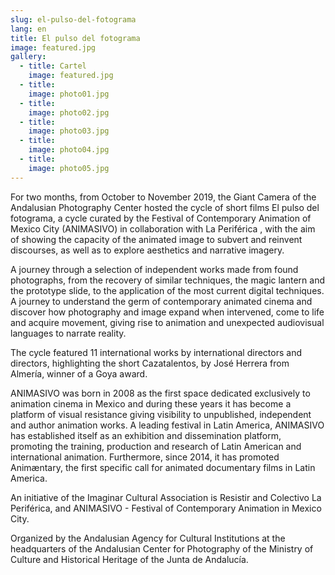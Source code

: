 ```yaml
---
slug: el-pulso-del-fotograma
lang: en
title: El pulso del fotograma
image: featured.jpg
gallery:
  - title: Cartel
    image: featured.jpg
  - title:
    image: photo01.jpg
  - title:
    image: photo02.jpg
  - title:
    image: photo03.jpg
  - title:
    image: photo04.jpg
  - title:
    image: photo05.jpg
---
```


For two months, from October to November 2019, the Giant Camera of the
Andalusian Photography Center hosted the cycle of short films El pulso del
fotograma, a cycle curated by the Festival of Contemporary Animation of Mexico
City (ANIMASIVO) in collaboration with La Periférica , with the aim of showing
the capacity of the animated image to subvert and reinvent discourses, as well
as to explore aesthetics and narrative imagery.

A journey through a selection of independent works made from found photographs,
from the recovery of similar techniques, the magic lantern and the prototype
slide, to the application of the most current digital techniques. A journey to
understand the germ of contemporary animated cinema and discover how photography
and image expand when intervened, come to life and acquire movement, giving rise
to animation and unexpected audiovisual languages ​​to narrate
reality.

The cycle featured 11 international works by international directors and
directors, highlighting the short Cazatalentos, by José Herrera from Almería,
winner of a Goya award.

ANIMASIVO was born in 2008 as the first space dedicated exclusively to animation
cinema in Mexico and during these years it has become a platform of visual
resistance giving visibility to unpublished, independent and author animation
works. A leading festival in Latin America, ANIMASIVO has established itself as
an exhibition and dissemination platform, promoting the training, production and
research of Latin American and international animation. Furthermore, since 2014,
it has promoted Animæntary, the first specific call for animated documentary
films in Latin America.

An initiative of the Imaginar Cultural Association is Resistir and Colectivo La
Periférica, and ANIMASIVO - Festival of Contemporary Animation in Mexico City.

Organized by the Andalusian Agency for Cultural Institutions at the headquarters
of the Andalusian Center for Photography of the Ministry of Culture and
Historical Heritage of the Junta de Andalucía.
